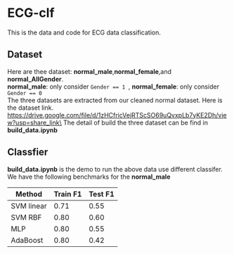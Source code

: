 # ECG-clf
This is the data and code for ECG data classification.

## Dataset
Here are thee dataset: **normal_male**,**normal_female**,and **normal_AllGender**.\
**normal_male**: only consider ```Gender == 1 ```,
**normal_female**: only consider ```Gender == 0 ```\
The three datasets are extracted from our cleaned normal dataset. Here is the dataset link. https://drive.google.com/file/d/1zHCfricVejRTScSO69uQvxpLb7yKE2Dh/view?usp=share_link\
The detail of build the three dataset can be find in **build_data.ipynb**
## Classfier
**build_data.ipynb** is the demo to run the above data use different classifer. We have the following benchmarks for the **normal_male**

| Method | Train F1 | Test F1 |
| --- | --- | --- |
| SVM linear  | 0.71 | 0.55 |
| SVM RBF  | 0.80 | 0.60 |
| MLP  | 0.80 | 0.55 |
| AdaBoost | 0.80 | 0.42 |

